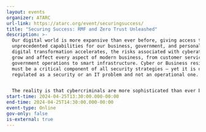 ```yaml
---
layout: events
organizer: ATARC
url-link: https://atarc.org/event/securingsuccess/
title: "Securing Success: RMF and Zero Trust Unleashed"
description: >-
  Our digital world is more expansive than ever before, giving access to
  unprecedented capabilities for our business, government, and personal use. As
  digital transformation accelerates, the risks associated with cyberattacks
  grow and affect every aspect of modern business, from customer service to
  government operations to smart infrastructure. Cyber or Business resilience
  must be a critical component of all security strategies — yet it is often
  regulated as a security or an IT problem and not an operational one.


  The reality is that cybercriminals are more sophisticated than ever before, meaning that the ability to defend, respond, and recover from a cyber event requires support across the organization. Neither IT nor security can cope alone. This panel will discuss the importance of resilience in today’s digital world and examine how to build a foundation for effective risk management throughout organizations.
start-time: 2024-04-25T13:30:00.000-00:00
end-time: 2024-04-25T14:30:00.000-00:00
event-type: Online
gov-only: false
is-external: true
---
```

